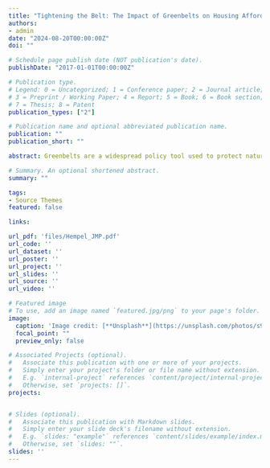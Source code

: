 ```yaml
---
title: "Tightening the Belt: The Impact of Greenbelts on Housing Affordability"
authors:
- admin
date: "2024-08-20T00:00:00Z"
doi: ""

# Schedule page publish date (NOT publication's date).
publishDate: "2017-01-01T00:00:00Z"

# Publication type.
# Legend: 0 = Uncategorized; 1 = Conference paper; 2 = Journal article;
# 3 = Preprint / Working Paper; 4 = Report; 5 = Book; 6 = Book section;
# 7 = Thesis; 8 = Patent
publication_types: ["2"]

# Publication name and optional abbreviated publication name.
publication: ""
publication_short: ""

abstract: Greenbelts are a widespread policy tool used to protect natural spaces from urban sprawl. With rising housing costs in many metropolitan areas, numerous questions have been raised about the impact of greenbelts on housing markets. In this paper, I evaluate the impact that the introduction of the world's largest contiguous greenbelt, which was formed around Toronto in the early-2000s, had on housing prices across the region. To capture the key dynamics of a greenbelt, I develop an estimable model of the housing market with heterogeneous supply elasticities and a nested logit demand system. Using rich transaction and project-level data on housing prices and developments from 2000-2010, I estimate housing supply and demand curves separately, where I address the endogeneity of housing prices with instrumental variables. Using the estimated model, I find that the Greenbelt led to an average increase in housing costs of 2.9% by 2010. Although non-trivial (C$600 a year in rent), this increase accounts for only 4% of the increase in prices during this period, suggesting that the Greenbelt does not explain much of the deterioration in housing affordability. Skyrocketing housing costs can instead be explained by the fact that strong housing demand within the urban footprint is met with highly inelastic housing supply.

# Summary. An optional shortened abstract.
summary: ""

tags:
- Source Themes
featured: false

links:

url_pdf: 'files/Hempel_JMP.pdf'
url_code: ''
url_dataset: ''
url_poster: ''
url_project: ''
url_slides: ''
url_source: ''
url_video: ''

# Featured image
# To use, add an image named `featured.jpg/png` to your page's folder. 
image:
  caption: 'Image credit: [**Unsplash**](https://unsplash.com/photos/s9CC2SKySJM)'
  focal_point: ""
  preview_only: false

# Associated Projects (optional).
#   Associate this publication with one or more of your projects.
#   Simply enter your project's folder or file name without extension.
#   E.g. `internal-project` references `content/project/internal-project/index.md`.
#   Otherwise, set `projects: []`.
projects:


# Slides (optional).
#   Associate this publication with Markdown slides.
#   Simply enter your slide deck's filename without extension.
#   E.g. `slides: "example"` references `content/slides/example/index.md`.
#   Otherwise, set `slides: ""`.
slides: ''
---
```

